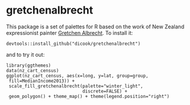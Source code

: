 # gretchenalbrecht

This package is a set of palettes for R based on the work of New Zealand expressionist painter [Gretchen Albrecht](https://en.wikipedia.org/wiki/Gretchen_Albrecht). To install it:

```devtools::install_github("dicook/gretchenalbrecht")```

and to try it out:

```
library(ggthemes)
data(nz_cart_census)
ggplot(nz_cart_census, aes(x=long, y=lat, group=group,
 fill=MedianIncome2013)) +
 scale_fill_gretchenalbrecht(palette="winter_light",
                             discrete=FALSE) +
 geom_polygon() + theme_map() + theme(legend.position="right")
```
